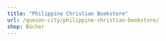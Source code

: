 ```yaml
---
title: "Philippine Christian Bookstore"
url: /quezon-city/philippine-christian-bookstore/
shop: Bücher
---
```

